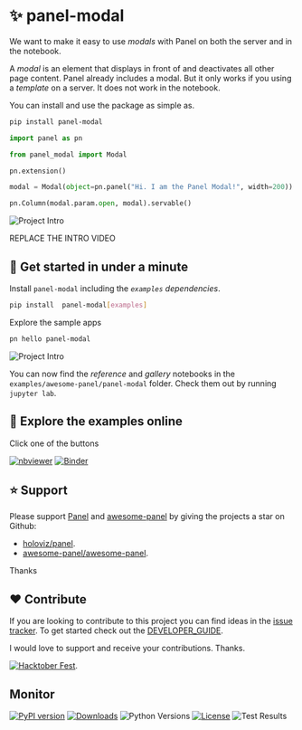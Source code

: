 # ✨ panel-modal

We want to make it easy to use *modals* with Panel on both the server and in the notebook.

A *modal* is an element that displays in front of and deactivates all other page content. Panel
already includes a modal. But it only works if you using a *template* on a server. It does not
work in the notebook.

You can install and use the package as simple as.

```bash
pip install panel-modal
```

```python
import panel as pn

from panel_modal import Modal

pn.extension()

modal = Modal(object=pn.panel("Hi. I am the Panel Modal!", width=200))

pn.Column(modal.param.open, modal).servable()
```

![Project Intro](assets/videos/project-intro.gif)

REPLACE THE INTRO VIDEO

## 🚀 Get started in under a minute

Install `panel-modal` including the *`examples` dependencies*.

```bash
pip install  panel-modal[examples]
```

Explore the sample apps

```bash
pn hello panel-modal
```

![Project Intro](https://raw.githubusercontent.com/awesome-panel/panel-modal/main/assets/videos/pn-hello-panel-modal.gif)

You can now find the *reference* and *gallery* notebooks in the `examples/awesome-panel/panel-modal` folder. Check them out by running `jupyter lab`.

## 📒 Explore the examples online

Click one of the buttons

[![nbviewer](https://raw.githubusercontent.com/jupyter/design/master/logos/Badges/nbviewer_badge.svg)](https://nbviewer.org/github/awesome-panel/panel-modal/tree/main/examples/)
[![Binder](https://mybinder.org/badge_logo.svg)](https://mybinder.org/v2/gh/awesome-panel/panel-modal/HEAD)

## ⭐ Support

Please support [Panel](https://panel.holoviz.org) and
[awesome-panel](https://awesome-panel.org) by giving the projects a star on Github:

- [holoviz/panel](https://github.com/holoviz/panel).
- [awesome-panel/awesome-panel](https://github.com/awesome-panel/awesome-panel).

Thanks

## ❤️ Contribute

If you are looking to contribute to this project you can find ideas in the [issue tracker](https://github.com/awesome-panel/panel-modal/issues). To get started check out the [DEVELOPER_GUIDE](DEVELOPER_GUIDE.md).

I would love to support and receive your contributions. Thanks.

[![Hacktober Fest](https://github.blog/wp-content/uploads/2022/10/hacktoberfestbanner.jpeg?fit=1200%2C630)](https://github.com/awesome-panel/panel-modal/issues).

## Monitor

[![PyPI version](https://badge.fury.io/py/panel-modal.svg)](https://pypi.org/project/panel-modal/)
[![Downloads](https://pepy.tech/badge/panel-modal/month)](https://pepy.tech/project/panel-modal)
![Python Versions](https://img.shields.io/badge/python-3.7%20%7C%203.8%20%7C%203.9%20%7C%203.10-blue)
[![License](https://img.shields.io/badge/License-MIT%202.0-blue.svg)](https://opensource.org/licenses/MIT)
![Test Results](https://github.com/awesome-panel/panel-modal/actions/workflows/tests.yaml/badge.svg?branch=main)
